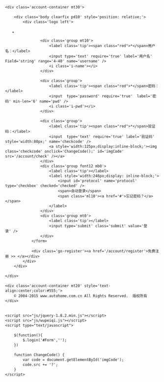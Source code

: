 
<html>
<head>
    <meta http-equiv="Content-Type" content="text/html; charset=UTF-8"/>
    <title>登录页面</title>
    <link href="css/common.css" rel="stylesheet" />
    <link href="css/account.css" rel="stylesheet" />
</head>
<body>

	

	<div class='account-container mt30'>
        
        <div class='body clearfix pd10' style='position: relative;'>
        	<div class='logo left'>
        		<img style='height:3px;' src="images/login_logo.png" />
        	</div>
        	<div class='login left mt30'>
        		<form id='Form' action='/account/login' method='POST'>
	        		
	        		<div class='group mt10'>
	                	<label class='tip'><span class="red">*</span>用户名：</label>
	                	<input type='text' require='true' label='用户名' Field='string' range='4-40' name='username' />
	                	<i class='i-name'></i>
	                </div>
	              
	                <div class='group'>
	                	<label class='tip'><span class="red">*</span>密码：</label>
	                	<input  type='password' require='true'  label='密码' min-len='6' name='pwd' />
	                	<i class='i-pwd'></i>
	                </div>
	               
	                <div class='group'>
	                	<label class='tip'><span class="red">*</span>验证码：</label>
	                	<input  type='text' require='true' label='验证码' style='width:80px;' name='checkcode' />
	                    <a style='width:125px;display:inline-block;'><img class='checkcode' onclick='ChangeCode();' id='imgCode' src='/account/check' /></a>
	                </div>
	                <div class='group font12 mb0'>
	                	<label class='tip'></label>
	                	<label style='width:246px;display: inline-block;'>
	                        <input id='protocol' name='protocol' type='checkbox' checked='checked' />
	                        <span>自动登录</span>
	                        <span class='ml10'><a href='#'>忘记密码？</a></span>
	                    </label>
	                </div>
	                <div class='group mt0'>
	                	<label class='tip'></label>
	                	<input type='submit' class='submit' value='登	录' />
	                </div>
	        	</form>
	        	
	        	<div class='go-register'><a href='/account/register'>免费注册 >> </a></div>
        	</div>
        </div>
		
	</div>
	
	<div class='account-container mt20' style='text-align:center;color:#555;'>
		© 2004-2015 www.autohome.com.cn All Rights Reserved.  版权所有
	</div>
	
	
	<script src="js/jquery-1.8.2.min.js"></script>
	<script src="js/wupeiqi.js"></script>
    <script type="text/javascript">
    	
    	$(function(){
    		$.login('#Form','');
    	})
    
	    function ChangeCode() {
            var code = document.getElementById('imgCode');
            code.src += '?';
        }
    </script>
</body>
</html>
